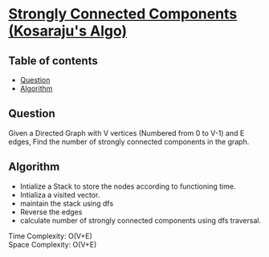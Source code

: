 # [Strongly Connected Components (Kosaraju's Algo)](https://practice.geeksforgeeks.org/problems/strongly-connected-components-kosarajus-algo/1)

## Table of contents

- [Question](#question)
- [Algorithm](#algorithm)

## Question
Given a Directed Graph with V vertices (Numbered from 0 to V-1) and E edges, Find the number of strongly connected components in the graph.

## Algorithm
- Intialize a Stack to store the nodes according to functioning time.
- Intializa a visited vector.
- maintain the stack using dfs
- Reverse the edges
- calculate number of strongly connected components using dfs traversal.

Time Complexity: O(V+E) </br>
Space Complexity: O(V+E) 


